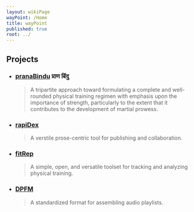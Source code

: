 ```yaml
---
layout: wikiPage
wayPoint: /Home
title: wayPoint
published: true
root: ../
---
```


<!--This page is subject to our wiki transclusion guidelines and should only be edited under consideration of such.-->

## Projects

 * ### [pranaBindu](./pranaBindu) प्राण बिंदु
   > A tripartite approach toward formulating a complete and well-rounded physical training regimen with emphasis upon the importance of strength, particularly to the extent that it contributes to the development of martial prowess.
 * ### [rapiDex](./rapiDex)
   > A verstile prose-centric tool for publishing and collaboration.
 * ### [fitRep](./fitRep)
   > A simple, open, and versatile toolset for tracking and analyzing physical training.
 * ### [DPFM](./DPFM)
   > A standardized format for assembling audio playlists.
